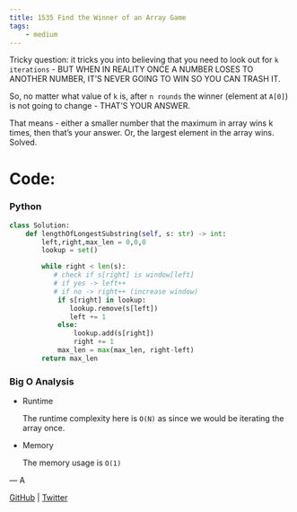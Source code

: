```yaml
---
title: 1535 Find the Winner of an Array Game
tags:
    - medium
---
```




Tricky question: it tricks you into believing that you need to look out for `k iterations` - BUT WHEN IN REALITY ONCE A NUMBER LOSES TO ANOTHER NUMBER, IT’S NEVER GOING TO WIN SO YOU CAN TRASH IT.

So, no matter what value of `k` is, after `n rounds` the winner (element at `A[0]`) is not going to change - THAT’S YOUR ANSWER.

That means - either a smaller number that the maximum in array wins k times, then that’s your answer. Or, the largest element in the array wins. Solved.

# Code:

### Python

```python
class Solution:
    def lengthOfLongestSubstring(self, s: str) -> int:
        left,right,max_len = 0,0,0
        lookup = set()

        while right < len(s):
           # check if s[right] is window[left]
           # if yes -> left++
           # if no -> right++ (increase window)
            if s[right] in lookup:
               lookup.remove(s[left])
               left += 1
            else:
                lookup.add(s[right])
                right += 1
            max_len = max(max_len, right-left) 
        return max_len
```

### Big O Analysis

- Runtime
    
    The runtime complexity here is `O(N)` as since we would be iterating the array once.
    
- Memory
    
    The memory usage is `O(1)`
    

— A

[GitHub](https://github.com/AtharvaKamble) | [Twitter](https://twitter.com/AtharvaKamble07)